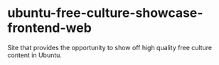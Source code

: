 # ubuntu-free-culture-showcase-frontend-web
Site that provides the opportunity to show off high quality free culture content in Ubuntu.
